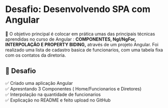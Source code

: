 <h1> Desafio: Desenvolvendo SPA com Angular</h1>

<p>
    💎 O objetivo principal é colocar em prática umas das principais técnicas aprendidas no curso de Angular : <strong>COMPONENTES, Ngl/NgFor, INTERPOLAÇÃO E PROPERTY BIDING,</strong> através de um projeto Angular.
    Foi realizado uma lista de cadastro basica de funcionarios, com uma tabela fixa com os contatos da diretoria. </p>



<h2>🛑 Desafio</h2>

<p>
✅ Criado uma aplicação Angular <br>
✅ Apresntando 3 Componentes ( Home/Funcionarios e Diretores) <br>
✅ Interpolação na quantidade de funcionarios<br>
✅ Explicação no README e feito upload no GitHub<br>

</p>






